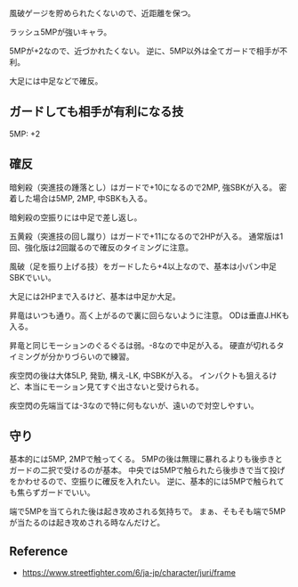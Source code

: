 風破ゲージを貯められたくないので、近距離を保つ。

ラッシュ5MPが強いキャラ。

5MPが+2なので、近づかれたくない。
逆に、5MP以外は全てガードで相手が不利。

大足には中足などで確反。

## ガードしても相手が有利になる技

5MP: +2

## 確反

暗剣殺（突進技の踵落とし）はガードで+10になるので2MP, 強SBKが入る。
密着した場合は5MP, 2MP, 中SBKも入る。

暗剣殺の空振りには中足で差し返し。

五黄殺（突進技の回し蹴り）はガードで+11になるので2HPが入る。
通常版は1回、強化版は2回蹴るので確反のタイミングに注意。

風破（足を振り上げる技）をガードしたら+4以上なので、基本は小パン中足SBKでいい。

大足には2HPまで入るけど、基本は中足か大足。

昇竜はいつも通り。高く上がるので裏に回らないように注意。
ODは垂直J.HKも入る。

昇竜と同じモーションのぐるぐるは弱。-8なので中足が入る。
硬直が切れるタイミングが分かりづらいので練習。

疾空閃の後は大体5LP, 発勁, 構え-LK, 中SBKが入る。
インパクトも狙えるけど、本当にモーション見てすぐ出さないと受けられる。

疾空閃の先端当ては-3なので特に何もないが、遠いので対空しやすい。

## 守り

基本的には5MP, 2MPで触ってくる。
5MPの後は無理に暴れるよりも後歩きとガードの二択で受けるのが基本。
中央では5MPで触られたら後歩きで当て投げをかわせるので、空振りに確反を入れたい。
逆に、基本的には5MPで触られても焦らずガードでいい。

端で5MPを当てられた後は起き攻めされる気持ちで。
まぁ、そもそも端で5MPが当たるのは起き攻めされる時なんだけど。

## Reference

- https://www.streetfighter.com/6/ja-jp/character/juri/frame
